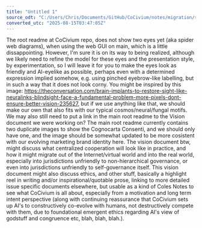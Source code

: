```yaml
---
title: "Untitled 1"
source_odt: "C:/Users/Chris/Documents/GitHub/CoCivium/notes/migration/source_odt/Untitled 1.odt"
converted_utc: "2025-08-15T03:47:05Z"
---
```

The root readme at CoCivium repo, does not show two eyes yet (aka spider web diagrams), when using the web GUI on main, which is a little dissappointing. However, I'm sure it is on its way to being realized, although we likely need to refine the model for these eyes and the presentation style, by experimentation, so I will leave it for you to make the eyes look as friendly and AI-eyelike as possible, perhaps even with a determined expression implied somehow, e.g. using pinched eyebrow-like labelling, but in such a way that it does not look corny. You might be inspired by this image: <https://theconversation.com/brain-implants-to-restore-sight-like-neuralinks-blindsight-face-a-fundamental-problem-more-pixels-dont-ensure-better-vision-235627>, but if we use anything like that, we should make our own that also fits with our typical cosmos/neural/fungal motifs. We may also still need to put a link in the main root readme to the Vision document we were working on? The main root readme currently contains two duplicate images to show the Cognocarta Consenti, and we should only have one, and the image should be somewhat updated to be more cosistent with our evolving marketing brand identity here. The vision document btw, might discuss what centralized cooperation will look like in practice, and how it might migrate out of the Internet/virtual world and into the real world, especially into jurisdictions unfriendly to non-hierarchical governance, or even into jurisdictions unfriendly to self-governance itself. This vision document might also discuss ethics, and other stuff, basically a highlight reel in writing and/or inspirational/quotable prose, linking to more detailed issue specific documents elsewhere, but usable as a kind of Coles Notes to see what CoCivium is all about, especially from a motivation and long term intent perspective (along with continuing reassurance that CoCivium sets up AI's to constructively co-evolve with humans, not destructively compete with them, due to foundational emergent ethics regarding AI's view of godstuff and congruence etc, blah, blah, blah.).


